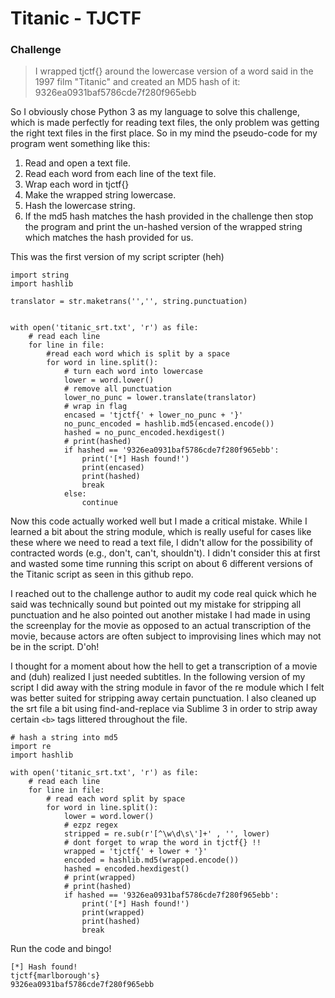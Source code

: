 Titanic - TJCTF
===

### Challenge
> I wrapped tjctf{} around the lowercase version of a word said in the 1997 film "Titanic" and created an MD5 hash of it: 9326ea0931baf5786cde7f280f965ebb

So I obviously chose Python 3 as my language to solve this challenge, which is made perfectly for reading text files, the only problem was getting the right text files in the first place. So in my mind the pseudo-code for my program went something like this:

1. Read and open a text file.
2. Read each word from each line of the text file.
3. Wrap each word in tjctf{}
4. Make the wrapped string lowercase.
5. Hash the lowercase string.
6. If the md5 hash matches the hash provided in the challenge then stop the program and print the un-hashed version of the wrapped string which matches the hash provided for us.

This was the first version of my script scripter (heh) 
```python3
import string
import hashlib

translator = str.maketrans('','', string.punctuation)


with open('titanic_srt.txt', 'r') as file:
	# read each line
	for line in file:
		#read each word which is split by a space
		for word in line.split():
			# turn each word into lowercase
			lower = word.lower()
			# remove all punctuation
			lower_no_punc = lower.translate(translator)
			# wrap in flag 
			encased = 'tjctf{' + lower_no_punc + '}'
			no_punc_encoded = hashlib.md5(encased.encode())
			hashed = no_punc_encoded.hexdigest()
			# print(hashed)
			if hashed == '9326ea0931baf5786cde7f280f965ebb':
				print('[*] Hash found!')
				print(encased)
				print(hashed)
				break
			else:
				continue
```
Now this code actually worked well but I made a critical mistake. While I learned a bit about the string module, which is really useful for cases like these where we need to read a text file, I didn't allow for the possibility of contracted words (e.g., don't, can't, shouldn't). I didn't consider this at first and wasted some time running this script on about 6 different versions of the Titanic script as seen in this github repo. 

I reached out to the challenge author to audit my code real quick which he said was technically sound but pointed out my mistake for stripping all punctuation and he also pointed out another mistake I had made in using the screenplay for the movie as opposed to an actual transcription of the movie, because actors are often subject to improvising lines which may not be in the script. D'oh!

I thought for a moment about how the hell to get a transcription of a movie and (duh) realized I just needed subtitles. In the following version of my script I did away with the string module in favor of the re module which I felt was better suited for stripping away certain punctuation.
I also cleaned up the srt file a bit using find-and-replace via Sublime 3 in order to strip away certain `<b>` tags littered throughout the file.

```python3
# hash a string into md5
import re
import hashlib

with open('titanic_srt.txt', 'r') as file:
	# read each line
	for line in file:
		# read each word split by space
		for word in line.split():
			lower = word.lower()
			# ezpz regex
			stripped = re.sub(r'[^\w\d\s\']+' , '', lower)
			# dont forget to wrap the word in tjctf{} !!
			wrapped = 'tjctf{' + lower + '}'
			encoded = hashlib.md5(wrapped.encode())
			hashed = encoded.hexdigest()
			# print(wrapped)
			# print(hashed)
			if hashed == '9326ea0931baf5786cde7f280f965ebb':
				print('[*] Hash found!')
				print(wrapped)
				print(hashed)
				break
```
Run the code and bingo!
```
[*] Hash found!
tjctf{marlborough's}
9326ea0931baf5786cde7f280f965ebb
```